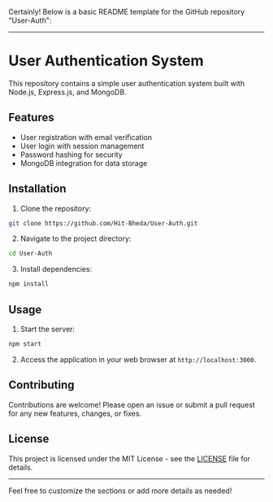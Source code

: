 Certainly! Below is a basic README template for the GitHub repository "User-Auth":

---

# User Authentication System

This repository contains a simple user authentication system built with Node.js, Express.js, and MongoDB.

## Features

- User registration with email verification
- User login with session management
- Password hashing for security
- MongoDB integration for data storage

## Installation

1. Clone the repository:

```bash
git clone https://github.com/Hit-Bheda/User-Auth.git
```

2. Navigate to the project directory:

```bash
cd User-Auth
```

3. Install dependencies:

```bash
npm install
```

## Usage

1. Start the server:

```bash
npm start
```

2. Access the application in your web browser at `http://localhost:3000`.

## Contributing

Contributions are welcome! Please open an issue or submit a pull request for any new features, changes, or fixes.

## License

This project is licensed under the MIT License - see the [LICENSE](LICENSE) file for details.

---

Feel free to customize the sections or add more details as needed!
